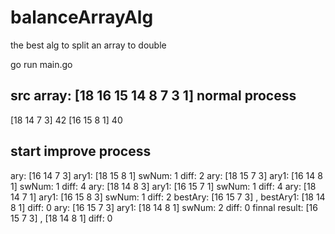 # balanceArrayAlg
the best alg to split an array to double

go run main.go

src array: [18 16 15 14 8 7 3 1]
normal process
---------------------
[18 14 7 3] 42
[16 15 8 1] 40

start improve process
---------------------
ary: [16 14 7 3]  ary1: [18 15 8 1]  swNum: 1  diff: 2
ary: [18 15 7 3]  ary1: [16 14 8 1]  swNum: 1  diff: 4
ary: [18 14 8 3]  ary1: [16 15 7 1]  swNum: 1  diff: 4
ary: [18 14 7 1]  ary1: [16 15 8 3]  swNum: 1  diff: 2
bestAry: [16 15 7 3] , bestAry1: [18 14 8 1]  diff: 0
ary: [16 15 7 3]  ary1: [18 14 8 1]  swNum: 2  diff: 0
finnal result: [16 15 7 3] ,  [18 14 8 1]  diff: 0
